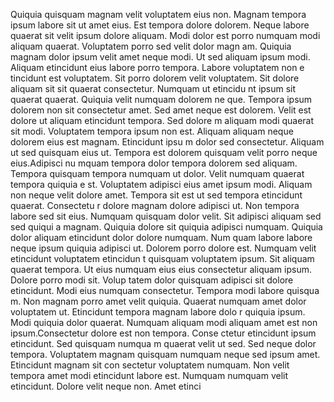 Quiquia quisquam magnam velit voluptatem eius non. Magnam tempora ipsum labore
 sit ut amet eius. Est tempora dolore dolorem. Neque labore quaerat sit velit ipsum dolore aliquam. Modi
 dolor est porro numquam modi aliquam quaerat. Voluptatem porro sed velit dolor magn
am. Quiquia magnam dolor ipsum velit amet neque modi. Ut sed aliquam ipsum modi. Aliquam etincidunt eius labore porro tempora. Labore voluptatem non e
tincidunt est voluptatem.  Sit porro dolorem velit voluptatem. Sit dolore aliquam sit sit quaerat consectetur. Numquam ut etincidu
nt ipsum sit quaerat quaerat. Quiquia velit numquam dolorem ne
que. Tempora ipsum dolorem non sit consectetur amet.  Sed amet neque est dolorem. Velit est dolore ut aliquam etincidunt tempora. Sed dolore
m aliquam modi quaerat sit modi. Voluptatem tempora ipsum non est. Aliquam aliquam neque dolorem eius est magnam. Etincidunt ipsu
m dolor sed consectetur. Aliquam ut sed quisquam eius ut. Tempora est dolorem quisquam velit porro neque eius.Adipisci nu
mquam tempora dolor tempora dolorem sed aliquam. Tempora quisquam tempora numquam ut dolor. Velit numquam quaerat tempora quiquia e
st. Voluptatem adipisci eius amet ipsum modi. Aliquam non neque velit dolore amet. Tempora sit est ut sed tempora etincidunt quaerat. Consectetu
r dolore magnam dolore adipisci ut. Non tempora labore sed sit eius. Numquam quisquam dolor velit.  Sit adipisci aliquam sed sed quiqui
a magnam. Quiquia dolore sit quiquia adipisci numquam. Quiquia dolor aliquam etincidunt dolor dolore numquam. Num
quam labore labore neque ipsum quiquia adipisci ut. Dolorem porro dolore est. Numquam velit etincidunt voluptatem etincidun
t quisquam voluptatem ipsum. Sit aliquam quaerat tempora. Ut eius numquam eius eius consectetur aliquam ipsum.  Dolore porro modi sit. Volup
tatem dolor quisquam adipisci sit dolore etincidunt. Modi eius numquam consectetur. Tempora modi labore quisqua
m. Non magnam porro amet velit quiquia. Quaerat numquam amet dolor voluptatem ut. Etincidunt tempora magnam labore dolo
r quiquia ipsum. Modi quiquia dolor quaerat. Numquam aliquam modi aliquam amet est non ipsum.Consectetur dolore est non tempora. Conse
ctetur etincidunt ipsum etincidunt. Sed quisquam numqua
m quaerat velit ut sed. Sed neque dolor tempora. Voluptatem magnam quisquam numquam neque sed ipsum amet. Etincidunt magnam sit con
sectetur voluptatem numquam. Non velit tempora amet modi etincidunt labore est. Numquam numquam velit etincidunt.  Dolore velit neque non. Amet etinci

